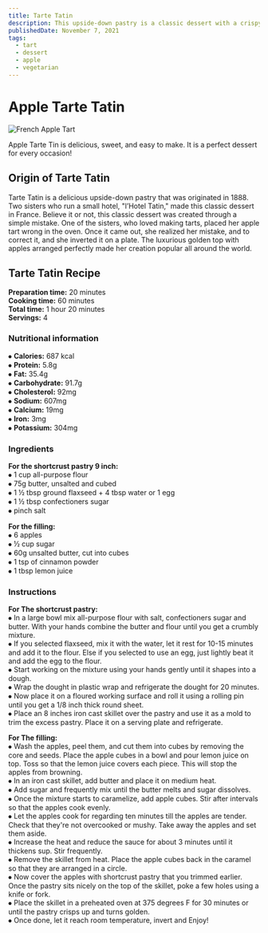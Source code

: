 ```yaml
---
title: Tarte Tatin
description: This upside-down pastry is a classic dessert with a crispy pastry with tender apples in a caramel sauce that melts your heart.
publishedDate: November 7, 2021
tags:
  - tart
  - dessert
  - apple
  - vegetarian
---
```


# Apple Tarte Tatin

![French Apple Tart](/tartetatin.jpg "image")

Apple Tarte Tin is delicious, sweet, and easy to make. It is a perfect dessert for every occasion!

## Origin of Tarte Tatin

Tarte Tatin is a delicious upside-down pastry that was originated in 1888. Two sisters who run a small hotel, "l’Hotel Tatin," made this classic dessert in France. Believe it or not, this classic dessert was created through a simple mistake. One of the sisters, who loved making tarts, placed her apple tart wrong in the oven. Once it came out, she realized her mistake, and to correct it, and she inverted it on a plate. The luxurious golden top with apples arranged perfectly made her creation popular all around the world.

## Tarte Tatin Recipe

**Preparation time:** 20 minutes  
**Cooking time:** 60 minutes  
**Total time:** 1 hour 20 minutes  
**Servings:** 4

### Nutritional information

⦁ **Calories:** 687 kcal  
⦁ **Protein:** 5.8g  
⦁ **Fat:** 35.4g  
⦁ **Carbohydrate:** 91.7g  
⦁ **Cholesterol:** 92mg  
⦁ **Sodium:** 607mg  
⦁ **Calcium:** 19mg  
⦁ **Iron:** 3mg  
⦁ **Potassium:** 304mg

### Ingredients

**For the shortcrust pastry 9 inch:**  
⦁ 1 cup all-purpose flour  
⦁ 75g butter, unsalted and cubed  
⦁ 1 ½ tbsp ground flaxseed + 4 tbsp water or 1 egg  
⦁ 1 ½ tbsp confectioners sugar  
⦁ pinch salt

**For the filling:**  
⦁ 6 apples  
⦁ ½ cup sugar  
⦁ 60g unsalted butter, cut into cubes  
⦁ 1 tsp of cinnamon powder  
⦁ 1 tbsp lemon juice

### Instructions

**For The shortcrust pastry:**  
⦁ In a large bowl mix all-purpose flour with salt, confectioners sugar and butter. With your hands combine the butter and flour until you get a crumbly mixture.  
⦁ If you selected flaxseed, mix it with the water, let it rest for 10-15 minutes and add it to the flour. Else if you selected to use an egg, just lightly beat it and add the egg to the flour.  
⦁ Start working on the mixture using your hands gently until it shapes into a dough.  
⦁ Wrap the dought in plastic wrap and refrigerate the dought for 20 minutes.  
⦁ Now place it on a floured working surface and roll it using a rolling pin until you get a 1/8 inch thick round sheet.  
⦁ Place an 8 inches iron cast skillet over the pastry and use it as a mold to trim the excess pastry. Place it on a serving plate and refrigerate.

**For The filling:**  
⦁ Wash the apples, peel them, and cut them into cubes by removing the core and seeds. Place the apple cubes in a bowl and pour lemon juice on top. Toss so that the lemon juice covers each piece. This will stop the apples from browning.  
⦁ In an iron cast skillet, add butter and place it on medium heat.  
⦁ Add sugar and frequently mix until the butter melts and sugar dissolves.  
⦁ Once the mixture starts to caramelize, add apple cubes. Stir after intervals so that the apples cook evenly.  
⦁ Let the apples cook for regarding ten minutes till the apples are tender. Check that they're not overcooked or mushy. Take away the apples and set them aside.  
⦁ Increase the heat and reduce the sauce for about 3 minutes until it thickens sup. Stir frequently.  
⦁ Remove the skillet from heat. Place the apple cubes back in the caramel so that they are arranged in a circle.  
⦁ Now cover the apples with shortcrust pastry that you trimmed earlier. Once the pastry sits nicely on the top of the skillet, poke a few holes using a knife or fork.  
⦁ Place the skillet in a preheated oven at 375 degrees F for 30 minutes or until the pastry crisps up and turns golden.  
⦁ Once done, let it reach room temperature, invert and Enjoy!
